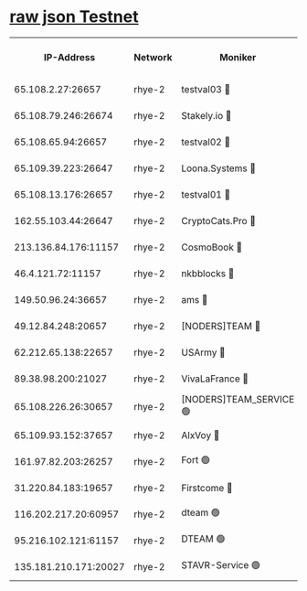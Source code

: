 
[raw json Testnet](https://rpc-check.quickt.stavr.tech/quickt/rpc-quickt-result.json)
=


<table><tr><th>IP-Address</th><th>Network</th><th>Moniker</th><th>Latest Block Height</th><th>Earliest Block Height</th><th>Catching Up</th><th>Tx Index</th><th>Voting Power</th><th>Scan Time</th></tr><tr><td>65.108.2.27:26657</td><td>rhye-2</td><td>testval03 🔴</td><td>469488</td><td>1</td><td>False</td><td>on</td><td>11002050</td><td>2024-01-23T11:30:27.925540239UTC</td></tr><tr><td>65.108.79.246:26674</td><td>rhye-2</td><td>Stakely.io 🔴</td><td>469489</td><td>1</td><td>False</td><td>on</td><td>10010</td><td>2024-01-23T11:30:32.464462732UTC</td></tr><tr><td>65.108.65.94:26657</td><td>rhye-2</td><td>testval02 🔴</td><td>469489</td><td>1</td><td>False</td><td>on</td><td>11002050</td><td>2024-01-23T11:30:35.340601618UTC</td></tr><tr><td>65.109.39.223:26647</td><td>rhye-2</td><td>Loona.Systems 🔴</td><td>469490</td><td>1</td><td>False</td><td>off</td><td>86949</td><td>2024-01-23T11:30:38.171778278UTC</td></tr><tr><td>65.108.13.176:26657</td><td>rhye-2</td><td>testval01 🔴</td><td>469490</td><td>1</td><td>False</td><td>on</td><td>13082010</td><td>2024-01-23T11:30:39.094744758UTC</td></tr><tr><td>162.55.103.44:26647</td><td>rhye-2</td><td>CryptoCats.Pro 🔴</td><td>469496</td><td>1</td><td>False</td><td>off</td><td>9999</td><td>2024-01-23T11:31:11.808321012UTC</td></tr><tr><td>213.136.84.176:11157</td><td>rhye-2</td><td>CosmoBook 🔴</td><td>469495</td><td>65301</td><td>False</td><td>off</td><td>1528057</td><td>2024-01-23T11:31:05.314258586UTC</td></tr><tr><td>46.4.121.72:11157</td><td>rhye-2</td><td>nkbblocks 🔴</td><td>469486</td><td>70101</td><td>False</td><td>off</td><td>81491</td><td>2024-01-23T11:30:19.139773552UTC</td></tr><tr><td>149.50.96.24:36657</td><td>rhye-2</td><td>ams 🔴</td><td>469493</td><td>133501</td><td>False</td><td>on</td><td>10786</td><td>2024-01-23T11:30:54.673368489UTC</td></tr><tr><td>49.12.84.248:20657</td><td>rhye-2</td><td>[NODERS]TEAM 🔴</td><td>469492</td><td>146001</td><td>False</td><td>on</td><td>59690</td><td>2024-01-23T11:30:52.248626513UTC</td></tr><tr><td>62.212.65.138:22657</td><td>rhye-2</td><td>USArmy 🔴</td><td>469488</td><td>198001</td><td>False</td><td>on</td><td>59069</td><td>2024-01-23T11:30:26.572918586UTC</td></tr><tr><td>89.38.98.200:21027</td><td>rhye-2</td><td>VivaLaFrance 🔴</td><td>469487</td><td>220501</td><td>False</td><td>off</td><td>10000</td><td>2024-01-23T11:30:21.699235431UTC</td></tr><tr><td>65.108.226.26:30657</td><td>rhye-2</td><td>[NODERS]TEAM_SERVICE 🟢</td><td>469490</td><td>241501</td><td>False</td><td>on</td><td>0</td><td>2024-01-23T11:30:38.672198707UTC</td></tr><tr><td>65.109.93.152:37657</td><td>rhye-2</td><td>AlxVoy 🔴</td><td>469487</td><td>315173</td><td>False</td><td>on</td><td>143351</td><td>2024-01-23T11:30:24.134154238UTC</td></tr><tr><td>161.97.82.203:26257</td><td>rhye-2</td><td>Fort 🟢</td><td>469486</td><td>330438</td><td>False</td><td>on</td><td>0</td><td>2024-01-23T11:30:18.732754279UTC</td></tr><tr><td>31.220.84.183:19657</td><td>rhye-2</td><td>Firstcome 🔴</td><td>469487</td><td>409501</td><td>False</td><td>off</td><td>724902</td><td>2024-01-23T11:30:27.490093752UTC</td></tr><tr><td>116.202.217.20:60957</td><td>rhye-2</td><td>dteam 🟢</td><td>469489</td><td>421794</td><td>False</td><td>on</td><td>0</td><td>2024-01-23T11:30:35.677645853UTC</td></tr><tr><td>95.216.102.121:61157</td><td>rhye-2</td><td>DTEAM 🟢</td><td>469489</td><td>459001</td><td>False</td><td>on</td><td>0</td><td>2024-01-23T11:30:32.819442283UTC</td></tr><tr><td>135.181.210.171:20027</td><td>rhye-2</td><td>STAVR-Service 🟢</td><td>469492</td><td>466501</td><td>False</td><td>on</td><td>0</td><td>2024-01-23T11:30:49.814703251UTC</td></tr></table>